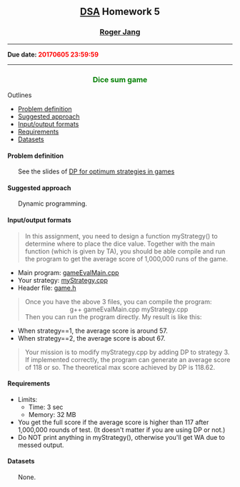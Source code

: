 <center>
<h2><a href="https://mirlab.org/jang/courses/dsa">DSA</a> Homework 5</h2>
<h3><a href="https://mirlab.org/jang">Roger Jang</a></h3>
</center>

<hr>
<strong>Due date: <font color="red">20170605 23:59:59</font></strong>
<hr>

<h3 align="center"><font color="green">Dice sum game</font></h3>

<!--
<center><font color=red>Details not yet finalized!</font></center>
-->

Outlines
<ul>
<li><a href="https://mirlab.org/jang/courses/dsa/homework/2017/hw05/index.asp#problemDefinition">Problem definition</a>
</li><li><a href="https://mirlab.org/jang/courses/dsa/homework/2017/hw05/index.asp#suggestedApproach">Suggested approach</a>
</li><li><a href="https://mirlab.org/jang/courses/dsa/homework/2017/hw05/index.asp#inputOutputFormat">Input/output formats</a>
</li><li><a href="https://mirlab.org/jang/courses/dsa/homework/2017/hw05/index.asp#requirement">Requirements</a>
</li><li><a href="https://mirlab.org/jang/courses/dsa/homework/2017/hw05/index.asp#dataset">Datasets</a>
</li></ul>

<a name="problemDefinition"></a>
<h4>Problem definition</h4>
	<ul>
	<p>See the slides of <a href="https://mirlab.org/jang/books/dcpr/slide/dp-game.ppt">DP for optimum strategies in games</a>
	</p></ul>

<a name="suggestedApproach"></a>
<h4>Suggested approach</h4>
	<ul>
	<p>Dynamic programming.
	</p></ul>

<a name="inputOutputFormat"></a>
<h4>Input/output formats</h4>
<blockquote>
In this assignment, you need to design a function myStrategy() to 
determine where to place the dice value. Together with the main function
 (which is given by TA), you should be able compile and run the program 
to get the average score of 1,000,000 runs of the game.
</blockquote>
<ul>
<li>Main program: <a href="https://mirlab.org/jang/courses/dsa/homework/2017/hw05/gameEvalMain.cpp">gameEvalMain.cpp</a>
</li><li>Your strategy: <a href="https://mirlab.org/jang/courses/dsa/homework/2017/hw05/myStrategy.cpp">myStrategy.cpp</a>
</li><li>Header file: <a href="https://mirlab.org/jang/courses/dsa/homework/2017/hw05/game.h">game.h</a>
</li></ul>
<blockquote>
Once you have the above 3 files, you can compile the program:
<center>
g++ gameEvalMain.cpp myStrategy.cpp
</center>
Then you can run the program directly. My result is like this:
</blockquote>
<ul>
<li>When strategy==1, the average score is around 57.
</li><li>When strategy==2, the average score is about 67.
</li></ul>
<blockquote>
Your mission is to modify myStrategy.cpp by adding DP to strategy 3. If 
implemented correctly, the program can generate an average score of 118 
or so. The theoretical max score achieved by DP is 118.62.
</blockquote>

<a name="requirement"></a>
<h4>Requirements</h4>
<ul>
<li>Limits:
	<ul>
	<li>Time: 3 sec
	</li><li>Memory: 32 MB
	</li></ul>
</li><li>You get the full score if the average score is higher than 117 
after 1,000,000 rounds of test. (It doesn't matter if you are using DP 
or not.)
</li><li>Do NOT print anything in myStrategy(), otherwise you'll get WA due to messed output.
<!--
<li>Program usage: Your program should take standard input and generate standard output:
<center>
	myProgram < input.txt > output.txt
</center>
-->
</li></ul>


<a name="dataset"></a>
<h4>Datasets</h4>
<ol type="a">
None.
</ol>




</body>
